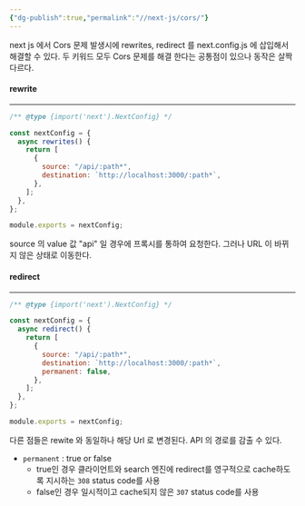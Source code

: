 ```yaml
---
{"dg-publish":true,"permalink":"//next-js/cors/"}
---
```


next js 에서 Cors 문제 발생시에 rewrites, redirect 를 next.config.js 에 삽입해서 해결할 수 있다. 두 키워드 모두 Cors 문제를 해결 한다는 공통점이 있으나 동작은 살짝 다르다.


#### rewrite
---

```js
/** @type {import('next').NextConfig} */

const nextConfig = {
  async rewrites() {
    return [
      {
        source: "/api/:path*",
        destination: `http://localhost:3000/:path*`,
      },
    ];
  },
};

module.exports = nextConfig;
```

source 의 value 값 "api" 일 경우에  프록시를 통하여 요청한다. 그러나 URL 이 바뀌지 않은 상태로 이동한다.

#### redirect
---

```js
/** @type {import('next').NextConfig} */

const nextConfig = {
  async redirect() {
    return [
      {
        source: "/api/:path*",
        destination: `http://localhost:3000/:path*`,
        permanent: false,
      },
    ];
  },
};

module.exports = nextConfig;
```
다른 점들은 rewite 와 동일하나 해당 Url 로 변경된다. API 의 경로를 감출 수 있다.
- `permanent` : true or false
    - true인 경우 클라이언트와 search 엔진에 redirect를 영구적으로 cache하도록 지시하는 `308` status code를 사용
    - false인 경우 일시적이고 cache되지 않은 `307` status code를 사용